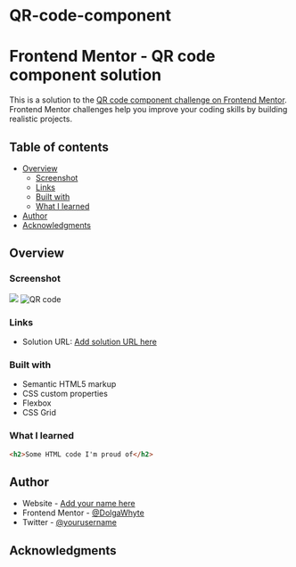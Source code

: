 # QR-code-component
# Frontend Mentor - QR code component solution

This is a solution to the [QR code component challenge on Frontend Mentor](https://www.frontendmentor.io/challenges/qr-code-component-iux_sIO_H). Frontend Mentor challenges help you improve your coding skills by building realistic projects. 

## Table of contents

- [Overview](#overview)
  - [Screenshot](#screenshot)
  - [Links](#links)
  - [Built with](#built-with)
  - [What I learned](#what-i-learned)
- [Author](#author)
- [Acknowledgments](#acknowledgments)

## Overview

### Screenshot

![](./screenshot.jpg)
![QR code](https://user-images.githubusercontent.com/116635111/209721130-41755a94-a97b-42b5-8682-71322554be3d.JPG)

### Links

- Solution URL: [Add solution URL here](https://your-solution-url.com)

### Built with

- Semantic HTML5 markup
- CSS custom properties
- Flexbox
- CSS Grid

### What I learned

```html
<h2>Some HTML code I'm proud of</h2>
```

## Author

- Website - [Add your name here](https://www.your-site.com)
- Frontend Mentor - [@DolgaWhyte](https://www.frontendmentor.io/profile/dolgawhyte)
- Twitter - [@yourusername](https://www.twitter.com/yourusername)

## Acknowledgments
